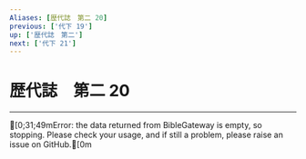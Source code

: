 ```yaml
---
Aliases: [歴代誌　第二 20]
previous: ['代下 19']
up: ['歴代誌　第二']
next: ['代下 21']
---
```

# 歴代誌　第二 20

***
[0;31;49mError: the data returned from BibleGateway is empty, so stopping. Please check your usage, and if still a problem, please raise an issue on GitHub.[0m
